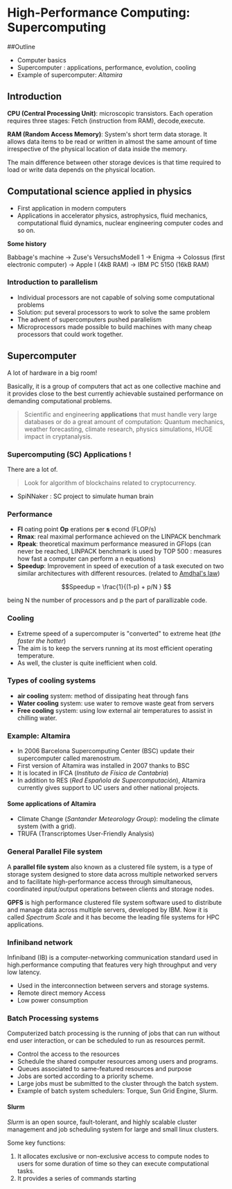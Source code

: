 # High-Performance Computing: Supercomputing

##Outline

- Computer basics
- Supercomputer : applications, performance, evolution, cooling
- Example of supercomputer: _Altamira_

## Introduction

**CPU (Central Processing Unit)**: microscopic transistors. Each operation requires three stages: Fetch (instruction from RAM), decode,execute.

**RAM (Random Access Memory)**: System's short term data storage. It allows data items to be read or written in almost the same amount of time irrespective of the physical location of data inside the memory.

The main difference between other storage devices is that time required to load or write data depends on the physical location.

## Computational science applied in physics

- First application in modern computers
- Applications in accelerator physics, astrophysics, fluid mechanics, computational fluid dynamics, nuclear engineering computer codes and so on.

**Some history**

Babbage's machine $\rightarrow$ Zuse's VersuchsModell 1 $\rightarrow$ Enigma $\rightarrow$ Colossus (first electronic computer) $\rightarrow$ Apple I (4kB RAM) $\rightarrow$ IBM PC 5150 (16kB RAM)

### Introduction to parallelism

- Individual processors are not capable of solving some computational problems
- Solution: put several processors to work to solve the same problem
- The advent of supercomputers pushed parallelism
- Microprocessors made possible to build machines with many cheap processors that could work together.

## Supercomputer

A lot of hardware in a big room!

Basically, it is a group of computers that act as one collective machine and it provides close to the best currently achievable sustained performance on demanding computational problems.

> Scientific and engineering **applications** that must handle very large databases or do a great amount of computation: Quantum mechanics, weather forecasting, climate research, physics simulations, HUGE impact in cryptanalysis.

### Supercomputing (SC) Applications !

There are a lot of.

> Look for algorithm of blockchains related to cryptocurrency.

- SpiNNaker : SC project to simulate human brain

### Performance

- **Fl** oating point **Op** erations per **s** econd (FLOP/s)
- **Rmax**: real maximal performance achieved on the LINPACK benchmark
- **Rpeak**: theoretical maximum performance measured in GFlops (can never be reached, LINPACK benchmark is used by TOP 500 : measures how fast a computer can perform a n equations)
- **Speedup**: Improvement in speed of execution of a task executed on two similar architectures with different resources. (related to [Amdhal's law](https://www.sciencedirect.com/topics/computer-science/amdahls-law))

$$Speedup = \frac{1}{(1-p) + p/N } $$

being N the number of processors and p the part of parallizable code.

### Cooling

- Extreme speed of a supercomputer is "converted" to extreme heat (_the faster the hotter_)
- The aim is to keep the servers running at its most efficient operating temperature.
- As well, the cluster is quite inefficient when cold.

### Types of cooling systems

- **air cooling** system: method of dissipating heat through fans
- **Water cooling** system: use water to remove waste geat from servers
- **Free cooling** system: using low external air temperatures to assist in chilling water.

### Example: Altamira
- In 2006 Barcelona Supercomputing Center (BSC) update their supercomputer called marenostrum.
- First version of Altamira was installed in 2007 thanks to BSC
- It is located in IFCA (_Instituto de Física de Cantabria_)
- In addition to RES (_Red Española de Supercomputación_), Altamira currently gives support to UC users and other national projects.

#### Some applications of Altamira
- Climate Change (_Santander Meteorology Group_): modeling the climate system (with a grid).
- TRUFA (Transcriptomes User-Friendly Analysis)

### General Parallel File system
A **parallel file system** also known as a clustered file system, is a type of storage system designed to store data across multiple networked servers and to facilitate high-performance access through simultaneous, coordinated input/output operations between clients and storage nodes.

**GPFS** is high performance clustered file system software used to distribute and manage data across multiple servers, developed by IBM. Now it is called _Spectrum Scale_ and it has become the leading file systems for HPC applications.

### Infiniband network

Infiniband (IB) is a computer-networking communication standard used in high.performance computing that features very high throughput and very low latency.

- Used in the interconnection between servers and storage systems.
- Remote direct memory Access
- Low power consumption

### Batch Processing systems

Computerized batch processing is the running of jobs that can run without end user interaction, or can be scheduled to run as resources permit.

- Control the access to the resources
- Schedule the shared computer resources among users and programs.
- Queues associated to same-featured resources and purpose
- Jobs are sorted according to a priority scheme.
- Large jobs must be submitted to the cluster through the batch system.
- Example of batch system schedulers: Torque, Sun Grid Engine, Slurm.

#### Slurm

_Slurm_ is an open source, fault-tolerant, and highly scalable cluster management and job scheduling system for large and small linux clusters.

Some key functions:

1. It allocates exclusive or non-exclusive access to compute nodes to users for some duration of time so they can execute computational tasks.
2.  It provides a series of commands starting
